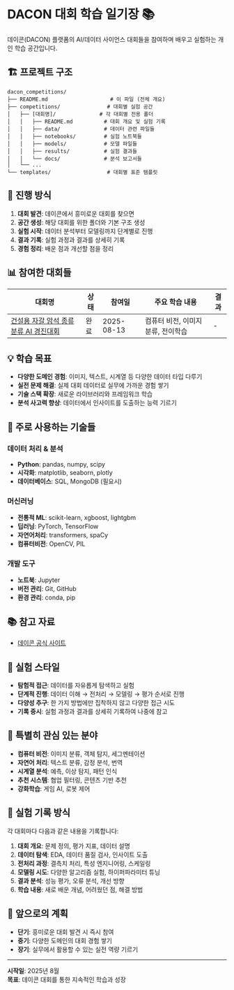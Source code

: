 # DACON 대회 학습 일기장 📚

데이콘(DACON) 플랫폼의 AI/데이터 사이언스 대회들을 참여하며 배우고 실험하는 개인 학습 공간입니다.


## 🏗️ 프로젝트 구조

```
dacon_competitions/
├── README.md                    # 이 파일 (전체 개요)
├── competitions/               # 대회별 실험 공간
│   ├── [대회명]/              # 각 대회별 전용 폴더
│   │   ├── README.md          # 대회 개요 및 실험 기록
│   │   ├── data/              # 데이터 관련 파일들
│   │   ├── notebooks/         # 실험 노트북들
│   │   ├── models/            # 모델 파일들
│   │   ├── results/           # 실험 결과들
│   │   └── docs/              # 분석 보고서들
│   └── ...
└── templates/                  # 대회별 표준 템플릿
```

## 🚀 진행 방식

1. **대회 발견**: 데이콘에서 흥미로운 대회를 찾으면
2. **공간 생성**: 해당 대회를 위한 폴더와 기본 구조 생성
3. **실험 시작**: 데이터 분석부터 모델링까지 단계별로 진행
4. **결과 기록**: 실험 과정과 결과를 상세히 기록
5. **경험 정리**: 배운 점과 개선할 점을 정리


## 📊 참여한 대회들

| 대회명 | 상태 | 참여일 | 주요 학습 내용 | 결과 |
|--------|------|--------|----------------|------|
| [건설용 자갈 암석 종류 분류 AI 경진대회](competitions/건설용_자갈_암석_분류/) | 완료 | 2025-08-13 | 컴퓨터 비전, 이미지 분류, 전이학습 | - |

## 💡 학습 목표

- **다양한 도메인 경험**: 이미지, 텍스트, 시계열 등 다양한 데이터 타입 다루기
- **실전 문제 해결**: 실제 대회 데이터로 실무에 가까운 경험 쌓기
- **기술 스택 확장**: 새로운 라이브러리와 프레임워크 학습
- **분석 사고력 향상**: 데이터에서 인사이트를 도출하는 능력 기르기

## 🔧 주로 사용하는 기술들

### 데이터 처리 & 분석
- **Python**: pandas, numpy, scipy
- **시각화**: matplotlib, seaborn, plotly
- **데이터베이스**: SQL, MongoDB (필요시)

### 머신러닝
- **전통적 ML**: scikit-learn, xgboost, lightgbm
- **딥러닝**: PyTorch, TensorFlow
- **자연어처리**: transformers, spaCy
- **컴퓨터비전**: OpenCV, PIL

### 개발 도구
- **노트북**: Jupyter
- **버전 관리**: Git, GitHub
- **환경 관리**: conda, pip

## 📚 참고 자료

- [데이콘 공식 사이트](https://dacon.io)

## 🎨 실험 스타일

- **탐험적 접근**: 데이터를 자유롭게 탐색하고 실험
- **단계적 진행**: 데이터 이해 → 전처리 → 모델링 → 평가 순서로 진행
- **다양성 추구**: 한 가지 방법에만 집착하지 않고 다양한 접근 시도
- **기록 중시**: 실험 과정과 결과를 상세히 기록하여 나중에 참고

## 🌟 특별히 관심 있는 분야

- **컴퓨터 비전**: 이미지 분류, 객체 탐지, 세그멘테이션
- **자연어 처리**: 텍스트 분류, 감정 분석, 번역
- **시계열 분석**: 예측, 이상 탐지, 패턴 인식
- **추천 시스템**: 협업 필터링, 콘텐츠 기반 추천
- **강화학습**: 게임 AI, 로봇 제어

## 📝 실험 기록 방식

각 대회마다 다음과 같은 내용을 기록합니다:

1. **대회 개요**: 문제 정의, 평가 지표, 데이터 설명
2. **데이터 탐색**: EDA, 데이터 품질 검사, 인사이트 도출
3. **전처리 과정**: 결측치 처리, 특성 엔지니어링, 스케일링
4. **모델링 시도**: 다양한 알고리즘 실험, 하이퍼파라미터 튜닝
5. **결과 분석**: 성능 평가, 오류 분석, 개선 방향
6. **학습 내용**: 새로 배운 개념, 어려웠던 점, 해결 방법

## 🎯 앞으로의 계획

- **단기**: 흥미로운 대회 발견 시 즉시 참여
- **중기**: 다양한 도메인의 대회 경험 쌓기
- **장기**: 실무에서 활용할 수 있는 실전 역량 기르기

---

**시작일**: 2025년 8월  
**목표**: 데이콘 대회를 통한 지속적인 학습과 성장
